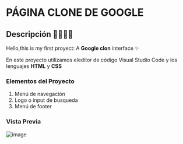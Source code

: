 # PÁGINA CLONE DE GOOGLE
## Descripción 😶‍🌫️😶‍🌫️

Hello,this is my first proyect: A **Google clon** interface ✨

En este proyecto utilizamos eleditor de código Visual Studio Code y los lenguajes **HTML** y **CSS**

### Elementos del Proyecto
<ol>
  <li>Menú de navegación</li>
  <li>Logo o input de busqueda</li>
  <li>Menú de footer</li>
</ol>

### Vista Previa
![image](https://github.com/KOlvera72/google-clone/assets/151889963/1b18ada3-5159-488e-b2f3-8de741b06508)


